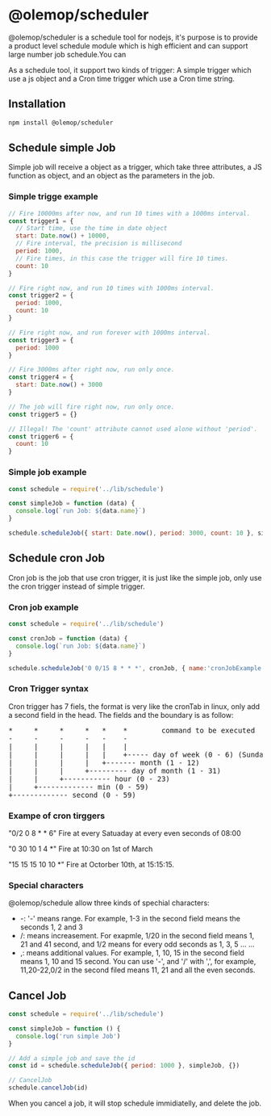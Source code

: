 # @olemop/scheduler

@olemop/scheduler is a schedule tool for nodejs, it's purpose is to provide a product level schedule module which is high efficient and can support large number job schedule.You can

As a schedule tool, it support two kinds of trigger: A simple trigger which use a js object and  a Cron time trigger which use a Cron time string.

## Installation

```bash
npm install @olemop/scheduler
```

## Schedule simple Job

Simple job will receive a object as a trigger, which take three attributes, a JS function as object, and an object as the parameters in the job.

### Simple trigge example

```javascript
// Fire 10000ms after now, and run 10 times with a 1000ms interval.
const trigger1 = {
  // Start time, use the time in date object
  start: Date.now() + 10000, 
  // Fire interval, the precision is millisecond
  period: 1000,      
  // Fire times, in this case the trigger will fire 10 times.
  count: 10          
}

// Fire right now, and run 10 times with 1000ms interval.
const trigger2 = {
  period: 1000,
  count: 10
}

// Fire right now, and run forever with 1000ms interval.
const trigger3 = {
  period: 1000
}

// Fire 3000ms after right now, run only once.
const trigger4 = {
  start: Date.now() + 3000
}

// The job will fire right now, run only once.
const trigger5 = {}

// Illegal! The 'count' attribute cannot used alone without 'period'.
const trigger6 = {
  count: 10
}
```

### Simple job example

```javascript
const schedule = require('../lib/schedule')

const simpleJob = function (data) {
  console.log(`run Job: ${data.name}`)
}

schedule.scheduleJob({ start: Date.now(), period: 3000, count: 10 }, simpleJob, { name: 'simpleJobExample' })
```

## Schedule cron Job

Cron job is the job that use cron trigger, it is just like the simple job, only use the cron trigger instead of simple trigger.

### Cron job example

```javascript
const schedule = require('../lib/schedule')

const cronJob = function (data) {
  console.log(`run Job: ${data.name}`)
}

schedule.scheduleJob('0 0/15 8 * * *', cronJob, { name:'cronJobExample' })
```

### Cron Trigger syntax

Cron trigger has 7 fiels, the format is very like the cronTab in linux, only add a second field in the head. The fields and the boundary is as follow:

<pre style="bgcolor='#dbdbdb'">
*     *     *     *   *    *        command to be executed
-     -     -     -   -    -
|     |     |     |   |    |
|     |     |     |   |    +----- day of week (0 - 6) (Sunday=0)
|     |     |     |   +------- month (1 - 12)
|     |     |     +--------- day of month (1 - 31)
|     |     +----------- hour (0 - 23)
|     +------------- min (0 - 59)
+------------- second (0 - 59)
</pre>

### Exampe of cron tirggers

"0/2 0 8 * * 6"    Fire at every Satuaday at every even seconds of 08:00

"0 30 10 1 4 *"      Fire at 10:30 on 1st of March

"15 15 15 10 10 *"   Fire at Octorber 10th, at 15:15:15.

### Special characters

@olemop/schedule allow three kinds of spechial characters:

- -: '-' means range. For example, 1-3 in the second field means the seconds 1, 2 and 3
- /: means increasement. For exapmle, 1/20 in the second field means 1, 21 and 41 second, and 1/2 means for every odd seconds as 1, 3, 5 ... ...
- ,: means additional values. For example, 1, 10, 15 in the second field means 1, 10 and 15 second. You can use '-', and '/' with ',', for example, 11,20-22,0/2 in the second filed means 11, 21 and all the even seconds.

## Cancel Job

```javascript
const schedule = require('../lib/schedule')

const simpleJob = function () {
  console.log('run simple Job')
}

// Add a simple job and save the id
const id = schedule.scheduleJob({ period: 1000 }, simpleJob, {})

// CancelJob
schedule.cancelJob(id)
```

When you cancel a job, it will stop schedule immidiatelly, and delete the job.
